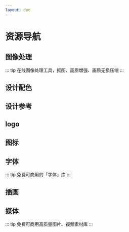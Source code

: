 ```yaml
---
layout: doc
---
```


<script setup>
  import color from '../.vitepress/data/favorites/color.ts'
  import logo from '../.vitepress/data/favorites/logo.ts'
  import design from '../.vitepress/data/favorites/design.ts'
  import icon from '../.vitepress/data/favorites/icon.ts'
  import font from '../.vitepress/data/favorites/font.ts'
  import illustration from '../.vitepress/data/favorites/illustration.ts'
  import media from '../.vitepress/data/favorites/media.ts'
  import image from '../.vitepress/data/favorites/image.ts'
</script>

# 资源导航

## 图像处理

::: tip
在线图像处理工具，抠图、画质增强、画质无损压缩
:::

<NavCard :navData=image />

## 设计配色

<NavCard :navData=color />

## 设计参考

<NavCard :navData=design />

## logo

<NavCard :navData=logo />

## 图标

<NavCard :navData=icon />

## 字体

::: tip
免费可商用的「字体」库
:::

<NavCard :navData=font />

## 插画

<NavCard :navData=illustration />

## 媒体

::: tip
免费可商用高质量图片、视频素材库
:::

<NavCard :navData=media />
